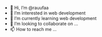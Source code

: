 - 👋 Hi, I’m @rauufaa
- 👀 I’m interested in web development
- 🌱 I’m currently learning web development
- 💞️ I’m looking to collaborate on ...
- 📫 How to reach me ...

<!---
rauufaa/rauufaa is a ✨ special ✨ repository because its `README.md` (this file) appears on your GitHub profile.
You can click the Preview link to take a look at your changes.
--->

